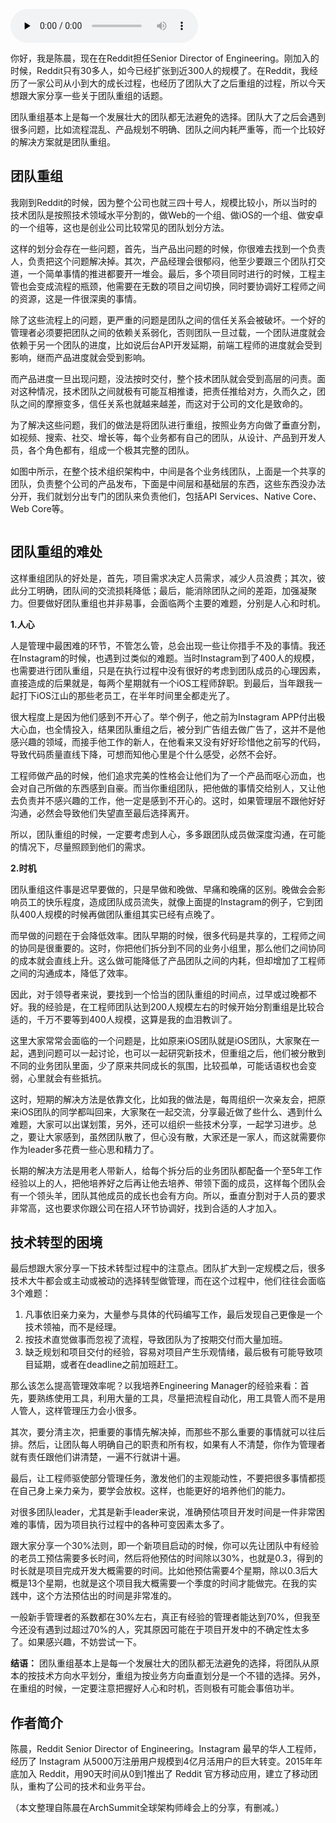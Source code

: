 <audio id="audio" title="第78讲 | 陈晨：团队重组过程中踩过的坑" controls="" preload="none"><source id="mp3" src="https://static001.geekbang.org/resource/audio/49/a3/49d248f11f5cf75c1e3c15f6f05062a3.mp3"></audio>

你好，我是陈晨，现在在Reddit担任Senior Director of Engineering。刚加入的时候，Reddit只有30多人，如今已经扩张到近300人的规模了。在Reddit，我经历了一家公司从小到大的成长过程，也经历了团队大了之后重组的过程，所以今天想跟大家分享一些关于团队重组的话题。

团队重组基本上是每一个发展壮大的团队都无法避免的选择。团队大了之后会遇到很多问题，比如流程混乱、产品规划不明确、团队之间内耗严重等，而一个比较好的解决方案就是团队重组。

## 团队重组

我刚到Reddit的时候，因为整个公司也就三四十号人，规模比较小，所以当时的技术团队是按照技术领域水平分割的，做Web的一个组、做iOS的一个组、做安卓的一个组等，这也是创业公司比较常见的团队划分方法。

这样的划分会存在一些问题，首先，当产品出问题的时候，你很难去找到一个负责人，负责把这个问题解决掉。其次，产品经理会很郁闷，他至少要跟三个团队打交道，一个简单事情的推进都要开一堆会。最后，多个项目同时进行的时候，工程主管也会变成流程的瓶颈，他需要在无数的项目之间切换，同时要协调好工程师之间的资源，这是一件很深奥的事情。

除了这些流程上的问题，更严重的问题是团队之间的信任关系会被破坏。一个好的管理者必须要把团队之间的依赖关系弱化，否则团队一旦过载，一个团队进度就会依赖于另一个团队的进度，比如说后台API开发延期，前端工程师的进度就会受到影响，继而产品进度就会受到影响。

而产品进度一旦出现问题，没法按时交付，整个技术团队就会受到高层的问责。面对这种情况，技术团队之间就极有可能互相推诿，把责任推给对方，久而久之，团队之间的摩擦变多，信任关系也就越来越差，而这对于公司的文化是致命的。

为了解决这些问题，我们的做法是将团队进行重组，按照业务方向做了垂直分割，如视频、搜索、社交、增长等，每个业务都有自己的团队，从设计、产品到开发人员，各个角色都有，组成一个极其完整的团队。

如图中所示，在整个技术组织架构中，中间是各个业务线团队，上面是一个共享的团队，负责整个公司的产品发布，下面是中间层和基础层的东西，这些东西没办法分开，我们就划分出专门的团队来负责他们，包括API Services、Native Core、Web Core等。

<img src="https://static001.geekbang.org/resource/image/63/65/6338d60f1efe1a6b402a9b431ade1d65.png" alt="">

## 团队重组的难处

这样重组团队的好处是，首先，项目需求决定人员需求，减少人员浪费；其次，彼此分工明确，团队间的交流损耗降低；最后，能消除团队之间的差距，加强凝聚力。但要做好团队重组也并非易事，会面临两个主要的难题，分别是人心和时机。

**1.人心**

人是管理中最困难的环节，不管怎么管，总会出现一些让你措手不及的事情。我还在Instagram的时候，也遇到过类似的难题。当时Instagram到了400人的规模，也需要进行团队重组，只是在执行过程中没有很好的考虑到团队成员的心理因素，直接造成的后果就是，每两个星期就有一个iOS工程师辞职。到最后，当年跟我一起打下iOS江山的那些老员工，在半年时间里全都走光了。

很大程度上是因为他们感到不开心了。举个例子，他之前为Instagram APP付出极大心血，也全情投入，结果团队重组之后，被分到广告组去做广告了，这并不是他感兴趣的领域，而接手他工作的新人，在他看来又没有好好珍惜他之前写的代码，导致代码质量直线下降，可想而知他心里是个什么感受，必然不会好。

工程师做产品的时候，他们追求完美的性格会让他们为了一个产品而呕心沥血，也会对自己所做的东西感到自豪。而当你重组团队，把他做的事情交给别人，又让他去负责并不感兴趣的工作，他一定是感到不开心的。这时，如果管理层不跟他好好沟通，必然会导致他们失望直至最后选择离开。

所以，团队重组的时候，一定要考虑到人心，多多跟团队成员做深度沟通，在可能的情况下，尽量照顾到他们的需求。

**2.时机**

团队重组这件事是迟早要做的，只是早做和晚做、早痛和晚痛的区别。晚做会会影响员工的快乐程度，造成团队成员流失，就像上面提的Instagram的例子，它到团队400人规模的时候再做团队重组其实已经有点晚了。

而早做的问题在于会降低效率。团队早期的时候，很多代码是共享的，工程师之间的协同是很重要的。这时，你把他们拆分到不同的业务小组里，那么他们之间协同的成本就会直线上升。这么做可能降低了产品团队之间的内耗，但却增加了工程师之间的沟通成本，降低了效率。

因此，对于领导者来说，要找到一个恰当的团队重组的时间点，过早或过晚都不好。我的经验是，在工程师团队达到200人规模左右的时候开始分割重组是比较合适的，千万不要等到400人规模，这算是我的血泪教训了。

这里大家常常会面临的一个问题是，比如原来iOS团队就是iOS团队，大家聚在一起，遇到问题可以一起讨论，也可以一起研究新技术，但重组之后，他们被分散到不同的业务团队里面，少了原来共同成长的氛围，比较孤单，可能话语权也会变弱，心里就会有些抵抗。

这时，短期的解决方法是依靠文化，比如我的做法是，每周组织一次亲友会，把原来iOS团队的同学都叫回来，大家聚在一起交流，分享最近做了些什么、遇到什么难题，大家可以出谋划策，另外，还可以组织一些技术分享，一起学习进步。总之，要让大家感到，虽然团队散了，但心没有散，大家还是一家人，而这就需要你作为leader多花费一些心思和精力了。

长期的解决方法是用老人带新人，给每个拆分后的业务团队都配备一个至5年工作经验以上的人，把他培养好之后再让他去培养、带领下面的成员，这样每个团队会有一个领头羊，团队其他成员的成长也会有方向。所以，垂直分割对于人员的要求非常高，这也要求你跟公司在招人环节协调好，找到合适的人才加入。

## 技术转型的困境

最后想跟大家分享一下技术转型过程中的注意点。团队扩大到一定规模之后，很多技术大牛都会或主动或被动的选择转型做管理，而在这个过程中，他们往往会面临3个难题：

1. 凡事依旧亲力亲为，大量参与具体的代码编写工作，最后发现自己更像是一个技术领袖，而不是经理。
1. 按技术直觉做事而忽视了流程，导致团队为了按期交付而大量加班。
1. 缺乏规划和项目交付的经验，容易对项目产生乐观情绪，最后极有可能导致项目延期，或者在deadline之前加班赶工。

那么该怎么提高管理效率呢？以我培养Engineering Manager的经验来看：首先，要熟练使用工具，利用大量的工具，尽量把流程自动化，用工具管人而不是用人管人，这样管理压力会小很多。

其次，要分清主次，把重要的事情先解决掉，而那些不那么重要的事情就可以往后排。然后，让团队每人明确自己的职责和所有权，如果有人不清楚，你作为管理者就有责任跟他们讲清楚，一遍不行就讲十遍。

最后，让工程师驱使部分管理任务，激发他们的主观能动性，不要把很多事情都揽在自己身上亲力亲为，要学会放权。这样，也能更好的培养他们的能力。

对很多团队leader，尤其是新手leader来说，准确预估项目开发时间是一件非常困难的事情，因为项目执行过程中的各种可变因素太多了。

跟大家分享一个30%法则，即一个新项目启动的时候，你可以先让团队中有经验的老员工预估需要多长时间，然后将他预估的时间除以30%，也就是0.3，得到的时长就是项目完成开发大概需要的时间。比如他预估需要4个星期，除以0.3后大概是13个星期，也就是这个项目我大概需要一个季度的时间才能做完。在我的实践中，这个方法预估出的时间是非常准的。

一般新手管理者的系数都在30%左右，真正有经验的管理者能达到70%，但我至今还没有遇到过超过70%的人，究其原因可能在于项目开发中的不确定性太多了。如果感兴趣，不妨尝试一下。

**结语：** 团队重组基本上是每一个发展壮大的团队都无法避免的选择，将团队从原本的按技术方向水平划分，重组为按业务方向垂直划分是一个不错的选择。另外，在重组的时候，一定要注意把握好人心和时机，否则极有可能会事倍功半。

## 作者简介

陈晨，Reddit Senior Director of Engineering。Instagram 最早的华人工程师，经历了 Instagram 从5000万注册用户规模到4亿月活用户的巨大转变。2015年年底加入 Reddit，用90天时间从0到1推出了 Reddit 官方移动应用，建立了移动团队，重构了公司的技术和业务平台。

（本文整理自陈晨在ArchSummit全球架构师峰会上的分享，有删减。）


